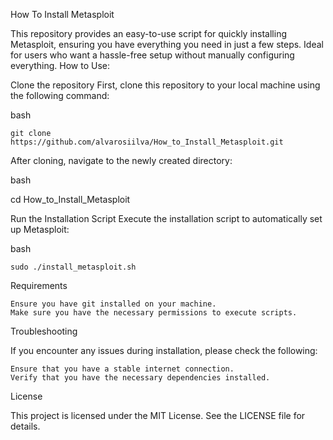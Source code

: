 How To Install Metasploit

This repository provides an easy-to-use script for quickly installing Metasploit, ensuring you have everything you need in just a few steps. Ideal for users who want a hassle-free setup without manually configuring everything.
How to Use:

Clone the repository
First, clone this repository to your local machine using the following command:

 bash

    git clone https://github.com/alvarosiilva/How_to_Install_Metasploit.git

After cloning, navigate to the newly created directory:

bash

cd How_to_Install_Metasploit

Run the Installation Script
Execute the installation script to automatically set up Metasploit:

bash

    sudo ./install_metasploit.sh

Requirements

    Ensure you have git installed on your machine.
    Make sure you have the necessary permissions to execute scripts.

Troubleshooting

If you encounter any issues during installation, please check the following:

    Ensure that you have a stable internet connection.
    Verify that you have the necessary dependencies installed.

License

This project is licensed under the MIT License. See the LICENSE file for details.
